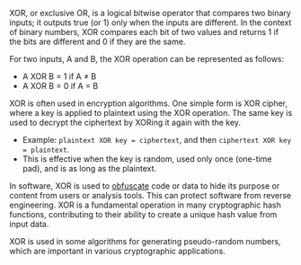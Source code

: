 XOR, or exclusive OR, is a logical bitwise operator that compares two binary inputs; it outputs true (or 1) only when the inputs are different. In the context of binary numbers, XOR compares each bit of two values and returns 1 if the bits are different and 0 if they are the same.

For two inputs, A and B, the XOR operation can be represented as follows:

- A XOR B = 1 if A ≠ B
- A XOR B = 0 if A = B

XOR is often used in encryption algorithms. One simple form is XOR cipher, where a key is applied to plaintext using the XOR operation. The same key is used to decrypt the ciphertext by XORing it again with the key.

- Example: `plaintext XOR key = ciphertext`, and then `ciphertext XOR key = plaintext`.
- This is effective when the key is random, used only once (one-time pad), and is as long as the plaintext.

In software, XOR is used to [obfuscate](../security/obfuscation.md) code or data to hide its purpose or content from users or analysis tools. This can protect software from reverse engineering. XOR is a fundamental operation in many cryptographic hash functions, contributing to their ability to create a unique hash value from input data.

XOR is used in some algorithms for generating pseudo-random numbers, which are important in various cryptographic applications.
